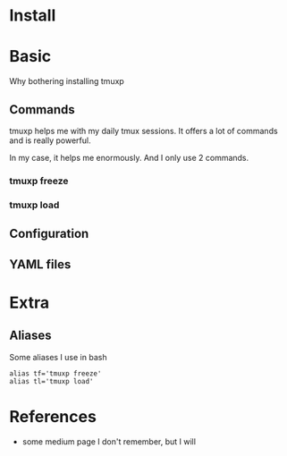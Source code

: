 
# Install

# Basic

Why bothering installing tmuxp

## Commands

tmuxp helps me with my daily tmux sessions. It offers a lot of commands and is really powerful.

In my case, it helps me enormously. And I only use 2 commands.

### tmuxp freeze
### tmuxp load

## Configuration

## YAML files

# Extra

## Aliases

Some aliases I use in bash

```
alias tf='tmuxp freeze'
alias tl='tmuxp load'
```

# References

- some medium page I don't remember, but I will
